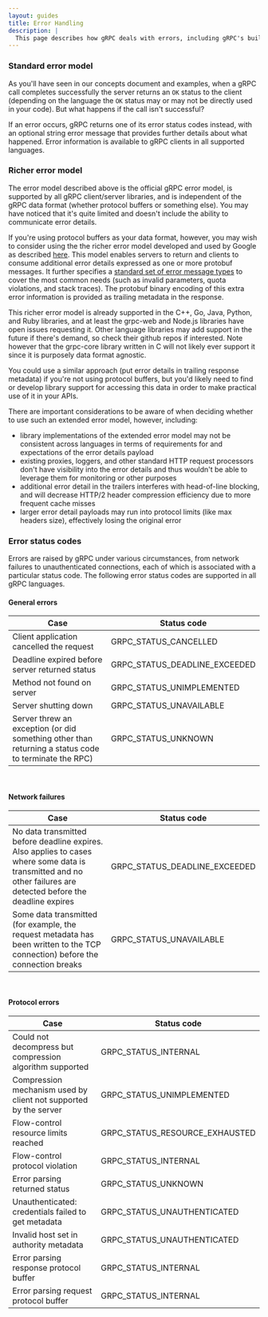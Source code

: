 ```yaml
---
layout: guides
title: Error Handling
description: |
  This page describes how gRPC deals with errors, including gRPC's built-in error codes. Example code in different languages can be found [here](https://github.com/avinassh/grpc-errors).
---
```


<div id="toc" class="toc mobile-toc"></div>

### Standard error model

As you'll have seen in our concepts document and examples, when a gRPC call
completes successfully the server returns an `OK` status to the client
(depending on the language the `OK` status may or may not be directly used in
your code). But what happens if the call isn't successful?

If an error occurs, gRPC returns one of its error status codes instead, with an
optional string error message that provides further details about what happened.
Error information is available to gRPC clients in all supported languages.

### Richer error model

The error model described above is the official gRPC error model,
is supported by all gRPC client/server libraries, and is independent of
the gRPC data format (whether protocol buffers or something else). You
may have noticed that it's quite limited and doesn't include the
ability to communicate error details.

If you're using protocol buffers as your data format, however, you may
wish to consider using the the richer error model developed and used
by Google as described
[here](https://cloud.google.com/apis/design/errors#error_model). This
model enables servers to return and clients to consume additional
error details expressed as one or more protobuf messages. It further
specifies a [standard set of error message
types](https://github.com/googleapis/googleapis/blob/master/google/rpc/error_details.proto)
to cover the most common needs (such as invalid parameters, quota
violations, and stack traces). The protobuf binary encoding of this
extra error information is provided as trailing metadata in the
response.

This richer error model is already supported in the C++, Go, Java,
Python, and Ruby libraries, and at least the grpc-web and Node.js
libraries have open issues requesting it. Other language libraries may
add support in the future if there's demand, so check their github
repos if interested. Note however that the grpc-core library written
in C will not likely ever support it since it is purposely data format
agnostic.

You could use a similar approach (put error details in trailing
response metadata) if you're not using protocol buffers, but you'd
likely need to find or develop library support for accessing this data
in order to make practical use of it in your APIs.

There are important considerations to be aware of when deciding whether to
use such an extended error model, however, including:

  * library implementations of the extended error model may not be consistent
across languages in terms of requirements for and expectations of the error
details payload
  * existing proxies, loggers, and other standard HTTP request
processors don't have visibility into the error details and thus
wouldn't be able to leverage them for monitoring or other purposes
  * additional error detail in the trailers interferes with head-of-line
blocking, and will decrease HTTP/2 header compression efficiency due to
more frequent cache misses
  * larger error detail payloads may run into protocol limits (like
max headers size), effectively losing the original error

### Error status codes

Errors are raised by gRPC under various circumstances, from network failures to
unauthenticated connections, each of which is associated with a particular
status code. The following error status codes are supported in all gRPC
languages.

#### General errors

Case | Status code
-----|-----------
Client application cancelled the request | GRPC&#95;STATUS&#95;CANCELLED
Deadline expired before server returned status | GRPC&#95;STATUS&#95;DEADLINE_EXCEEDED
Method not found on server | GRPC&#95;STATUS&#95;UNIMPLEMENTED
Server shutting down | GRPC&#95;STATUS&#95;UNAVAILABLE
Server threw an exception (or did something other than returning a status code to terminate the RPC) | GRPC&#95;STATUS&#95;UNKNOWN
<br>

#### Network failures

Case | Status code
-----|-----------
No data transmitted before deadline expires. Also applies to cases where some data is transmitted and no other failures are detected before the deadline expires | GRPC&#95;STATUS&#95;DEADLINE_EXCEEDED
Some data transmitted (for example, the request metadata has been written to the TCP connection) before the connection breaks | GRPC&#95;STATUS&#95;UNAVAILABLE
<br>

#### Protocol errors

Case | Status code
-----|-----------
Could not decompress but compression algorithm supported | GRPC&#95;STATUS&#95;INTERNAL
Compression mechanism used by client not supported by the server | GRPC&#95;STATUS&#95;UNIMPLEMENTED
Flow-control resource limits reached | GRPC&#95;STATUS&#95;RESOURCE_EXHAUSTED
Flow-control protocol violation | GRPC&#95;STATUS&#95;INTERNAL
Error parsing returned status | GRPC&#95;STATUS&#95;UNKNOWN
Unauthenticated: credentials failed to get metadata | GRPC&#95;STATUS&#95;UNAUTHENTICATED
Invalid host set in authority metadata | GRPC&#95;STATUS&#95;UNAUTHENTICATED
Error parsing response protocol buffer | GRPC&#95;STATUS&#95;INTERNAL
Error parsing request protocol buffer | GRPC&#95;STATUS&#95;INTERNAL
